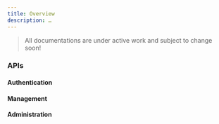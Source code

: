 ```yaml
---
title: Overview
description: …
---
```


> All documentations are under active work and subject to change soon!

### APIs

#### Authentication

#### Management

#### Administration
